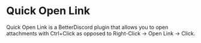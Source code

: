 # Quick Open Link
Quick Open Link is a BetterDiscord plugin that allows you to open attachments with Ctrl+Click as opposed to Right-Click -> Open Link -> Click.
